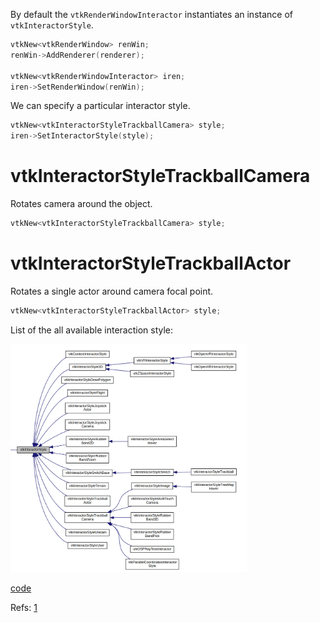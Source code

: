 By default the `vtkRenderWindowInteractor` instantiates an instance of `vtkInteractorStyle`.

```cpp
vtkNew<vtkRenderWindow> renWin;
renWin->AddRenderer(renderer);

vtkNew<vtkRenderWindowInteractor> iren;
iren->SetRenderWindow(renWin);
```

We can specify a particular interactor style.

```cpp
vtkNew<vtkInteractorStyleTrackballCamera> style;
iren->SetInteractorStyle(style);
```
# vtkInteractorStyleTrackballCamera

Rotates camera around the object.
```cpp
vtkNew<vtkInteractorStyleTrackballCamera> style;
```


# vtkInteractorStyleTrackballActor
Rotates a single actor around camera focal point.

```cpp
vtkNew<vtkInteractorStyleTrackballActor> style;
```
List of the all available interaction style: 

<img src="images/available_interaction_style.png" height="75%" width="75%"/>


[code](../src/setting_interaction_style.cpp)

Refs: [1](https://examples.vtk.org/site/Cxx/Tutorial/Tutorial_Step5/)
